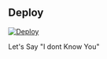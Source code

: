 ## Deploy
[![Deploy](https://www.herokucdn.com/deploy/button.svg)](https://dashboard.heroku.com/new?template=https%3A%2F%2Fgithub.com%2Fcaritemanon%2Fterpal)

<!--Bored actually-->
Let's Say
"I dont Know You"
